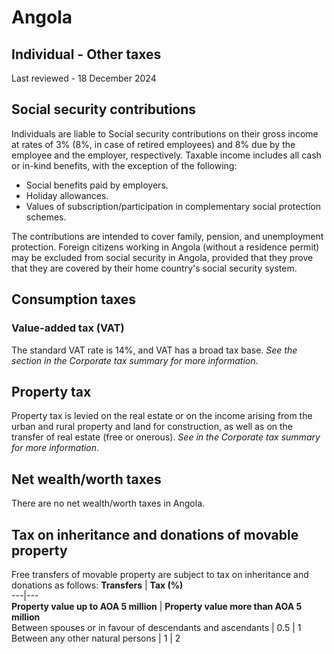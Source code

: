 # Angola
## Individual - Other taxes
Last reviewed - 18 December 2024
## Social security contributions
Individuals are liable to Social security contributions on their gross income at rates of 3% (8%, in case of retired employees) and 8% due by the employee and the employer, respectively.
Taxable income includes all cash or in-kind benefits, with the exception of the following:
  * Social benefits paid by employers.
  * Holiday allowances.
  * Values of subscription/participation in complementary social protection schemes.


The contributions are intended to cover family, pension, and unemployment protection.
Foreign citizens working in Angola (without a residence permit) may be excluded from social security in Angola, provided that they prove that they are covered by their home country's social security system.
## Consumption taxes
### Value-added tax (VAT)
The standard VAT rate is 14%, and VAT has a broad tax base.
_See the section in the Corporate tax summary for more information_.
## Property tax
Property tax is levied on the real estate or on the income arising from the urban and rural property and land for construction, as well as on the transfer of real estate (free or onerous). _See_ _in the Corporate tax summary for more information_.
## Net wealth/worth taxes
There are no net wealth/worth taxes in Angola.
## Tax on inheritance and donations of movable property
Free transfers of movable property are subject to tax on inheritance and donations as follows:
**Transfers** | **Tax (%)**  
---|---  
**Property value up to AOA 5 million** | **Property value more than AOA 5 million**  
Between spouses or in favour of descendants and ascendants | 0.5 | 1  
Between any other natural persons | 1 | 2
